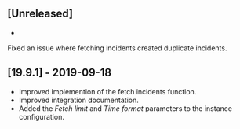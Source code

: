 ## [Unreleased]
-
Fixed an issue where fetching incidents created duplicate incidents.

## [19.9.1] - 2019-09-18
  - Improved implemention of the fetch incidents function.
  - Improved integration documentation.
  - Added the *Fetch limit* and *Time format* parameters to the instance configuration.
